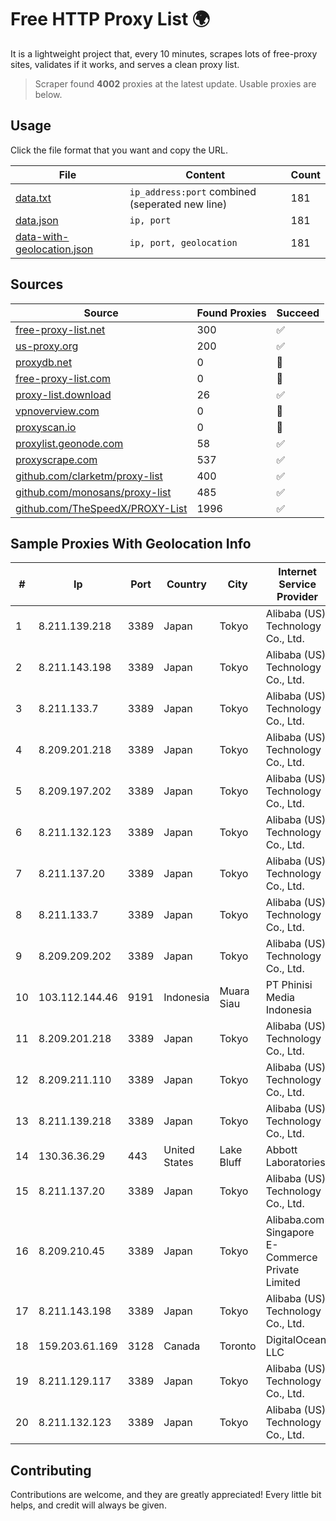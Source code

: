 
# Free HTTP Proxy List 🌍

It is a lightweight project that, every 10 minutes, scrapes lots of free-proxy sites, validates if it works, and serves a clean proxy list.


> Scraper found **4002** proxies at the latest update. Usable proxies are below.

## Usage

Click the file format that you want and copy the URL.


|File|Content|Count|
|----|-------|-----|
|[data.txt](https://raw.githubusercontent.com/themiralay/Proxy-List-World/master/data.txt)|`ip_address:port` combined (seperated new line)|181|
|[data.json](https://raw.githubusercontent.com/themiralay/Proxy-List-World/master/data.json)|`ip, port`|181|
|[data-with-geolocation.json](https://raw.githubusercontent.com/themiralay/Proxy-List-World/master/data-with-geolocation.json)|`ip, port, geolocation`|181|

## Sources

|Source|Found Proxies|Succeed|
|------|-------------|-------|
|[free-proxy-list.net](https://free-proxy-list.net)|300|✅|
|[us-proxy.org](https://www.us-proxy.org)|200|✅|
|[proxydb.net](http://proxydb.net)|0|🚫|
|[free-proxy-list.com](https://free-proxy-list.com/?page=&port=&type%5B%5D=http&type%5B%5D=https&up_time=0&search=Search)|0|🚫|
|[proxy-list.download](https://www.proxy-list.download/HTTP)|26|✅|
|[vpnoverview.com](https://vpnoverview.com/privacy/anonymous-browsing/free-proxy-servers)|0|🚫|
|[proxyscan.io](https://www.proxyscan.io)|0|🚫|
|[proxylist.geonode.com](https://proxylist.geonode.com/api/proxy-list?limit=300&page=1&sort_by=lastChecked&sort_type=desc&protocols=http,https)|58|✅|
|[proxyscrape.com](https://api.proxyscrape.com/v2/?request=displayproxies&protocol=http&timeout=10000&country=all&ssl=all&anonymity=all)|537|✅|
|[github.com/clarketm/proxy-list](https://raw.githubusercontent.com/clarketm/proxy-list/master/proxy-list-raw.txt)|400|✅|
|[github.com/monosans/proxy-list](https://raw.githubusercontent.com/monosans/proxy-list/main/proxies/http.txt)|485|✅|
|[github.com/TheSpeedX/PROXY-List](https://raw.githubusercontent.com/TheSpeedX/PROXY-List/master/http.txt)|1996|✅|


## Sample Proxies With Geolocation Info

|#|Ip|Port|Country|City|Internet Service Provider|
|-|--|----|-------|----|-------------------------|
|1|8.211.139.218|3389|Japan|Tokyo|Alibaba (US) Technology Co., Ltd.|
|2|8.211.143.198|3389|Japan|Tokyo|Alibaba (US) Technology Co., Ltd.|
|3|8.211.133.7|3389|Japan|Tokyo|Alibaba (US) Technology Co., Ltd.|
|4|8.209.201.218|3389|Japan|Tokyo|Alibaba (US) Technology Co., Ltd.|
|5|8.209.197.202|3389|Japan|Tokyo|Alibaba (US) Technology Co., Ltd.|
|6|8.211.132.123|3389|Japan|Tokyo|Alibaba (US) Technology Co., Ltd.|
|7|8.211.137.20|3389|Japan|Tokyo|Alibaba (US) Technology Co., Ltd.|
|8|8.211.133.7|3389|Japan|Tokyo|Alibaba (US) Technology Co., Ltd.|
|9|8.209.209.202|3389|Japan|Tokyo|Alibaba (US) Technology Co., Ltd.|
|10|103.112.144.46|9191|Indonesia|Muara Siau|PT Phinisi Media Indonesia|
|11|8.209.201.218|3389|Japan|Tokyo|Alibaba (US) Technology Co., Ltd.|
|12|8.209.211.110|3389|Japan|Tokyo|Alibaba (US) Technology Co., Ltd.|
|13|8.211.139.218|3389|Japan|Tokyo|Alibaba (US) Technology Co., Ltd.|
|14|130.36.36.29|443|United States|Lake Bluff|Abbott Laboratories|
|15|8.211.137.20|3389|Japan|Tokyo|Alibaba (US) Technology Co., Ltd.|
|16|8.209.210.45|3389|Japan|Tokyo|Alibaba.com Singapore E-Commerce Private Limited|
|17|8.211.143.198|3389|Japan|Tokyo|Alibaba (US) Technology Co., Ltd.|
|18|159.203.61.169|3128|Canada|Toronto|DigitalOcean, LLC|
|19|8.211.129.117|3389|Japan|Tokyo|Alibaba (US) Technology Co., Ltd.|
|20|8.211.132.123|3389|Japan|Tokyo|Alibaba (US) Technology Co., Ltd.|



## Contributing

Contributions are welcome, and they are greatly appreciated! Every
little bit helps, and credit will always be given.

